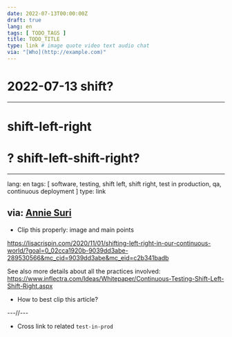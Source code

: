```yaml
---
date: 2022-07-13T00:00:00Z
draft: true
lang: en
tags: [ TODO_TAGS ]
title: TODO_TITLE
type: link # image quote video text audio chat
via: "[Who](http://example.com)"
---
```

# 2022-07-13 shift?

****

# shift-left-right

# ? shift-left-shift-right?




---
lang: en
tags: [ software, testing, shift left, shift right, test in production, qa, continuous deployment ]
type: link

via: [Annie Suri](https://springernature.slack.com/archives/C017ZQF49L2/p1604995492020900)
---



-   Clip this properly: image and main points



<https://lisacrispin.com/2020/11/01/shifting-left-right-in-our-continuous-world/?goal=0_02cca1920b-9039dd3abe-289530566&mc_cid=9039dd3abe&mc_eid=c2b341badb>



See also more details about all the practices involved:
https://www.inflectra.com/Ideas/Whitepaper/Continuous-Testing-Shift-Left-Shift-Right.aspx


-   How to best clip this article?



---//---



-   Cross link to related `test-in-prod`
